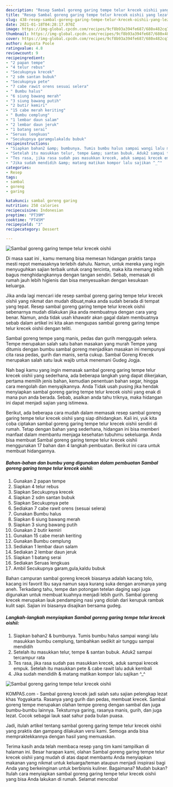```yaml
---
description: "Resep Sambal goreng garing tempe telur krecek oishii yang lezat dan Mudah Dibuat"
title: "Resep Sambal goreng garing tempe telur krecek oishii yang lezat dan Mudah Dibuat"
slug: 438-resep-sambal-goreng-garing-tempe-telur-krecek-oishii-yang-lezat-dan-mudah-dibuat
date: 2021-01-18T04:28:17.070Z
image: https://img-global.cpcdn.com/recipes/9cf8b93a394fe687/680x482cq70/sambal-goreng-garing-tempe-telur-krecek-oishii-foto-resep-utama.jpg
thumbnail: https://img-global.cpcdn.com/recipes/9cf8b93a394fe687/680x482cq70/sambal-goreng-garing-tempe-telur-krecek-oishii-foto-resep-utama.jpg
cover: https://img-global.cpcdn.com/recipes/9cf8b93a394fe687/680x482cq70/sambal-goreng-garing-tempe-telur-krecek-oishii-foto-resep-utama.jpg
author: Augusta Poole
ratingvalue: 4.8
reviewcount: 9
recipeingredient:
- "2 papan tempe"
- "4 telur rebus"
- "Secukupnya krecek"
- "2 sdm santan bubuk"
- "Secukupnya pete"
- "7 cabe rawit orens sesuai selera"
- " Bumbu halus"
- "6 siung bawang merah"
- "3 siung bawang putih"
- "2 butir kemiri"
- "15 cabe merah keriting"
- " Bumbu cemplung"
- "1 lembar daun salam"
- "2 lembar daun jeruk"
- "1 batang serai"
- "Seruas lengkuas"
- "Secukupnya garamgulakaldu bubuk"
recipeinstructions:
- "Siapkan bahan2 &amp; bumbunya. Tumis bumbu halus sampai wangi lalu masukkan bumbu cemplung, tambahkan sedikit air tunggu sampai mendidih"
- "Setelah itu masukkan telur, tempe &amp; santan bubuk. Aduk2 sampai tercampur rata"
- "Tes rasa, jika rasa sudah pas masukkan krecek, aduk sampai krecek empuk. Setelah itu masukkan pete &amp; cabe rawit lalu aduk kembali"
- "Jika sudah mendidih &amp; matang matikan kompor lalu sajikan ^_^"
categories:
- Resep
tags:
- sambal
- goreng
- garing

katakunci: sambal goreng garing 
nutrition: 258 calories
recipecuisine: Indonesian
preptime: "PT39M"
cooktime: "PT45M"
recipeyield: "3"
recipecategory: Dessert

---
```



![Sambal goreng garing tempe telur krecek oishii](https://img-global.cpcdn.com/recipes/9cf8b93a394fe687/680x482cq70/sambal-goreng-garing-tempe-telur-krecek-oishii-foto-resep-utama.jpg)

Di masa  saat ini , kamu memang bisa memesan hidangan praktis tanpa mesti repot memasaknya terlebih dahulu. Namun, untuk mereka yang ingin menyuguhkan sajian terbaik untuk orang tercinta, maka kita memang lebih bagus menghidangkannya dengan tangan sendiri. Sebab, memasak di rumah jauh lebih higienis dan bisa menyesuaikan dengan kesukaan keluarga.

Jika anda lagi mencari ide resep sambal goreng garing tempe telur krecek oishii yang nikmat dan mudah dibuat,maka anda sudah berada di tempat yang tepat. Resep sambal goreng garing tempe telur krecek oishii  sebenarnya mudah dilakukan jika anda membuatnya dengan cara yang benar. Namun, anda tidak usah khawatir akan gagal dalam membuatnya 
sebab dalam artikel ini kita akan mengupas sambal goreng garing tempe telur krecek oishii dengan teliti.  

Sambal goreng tempe yang manis, pedas dan gurih menggugah selera. Tempe merupakan salah satu bahan masakan yang murah Tempe yang ditumis dengan bumbu sambal goreng menjadikan masakan ini mempunyai cita rasa pedas, gurih dan manis, serta cukup. Sambal Goreng Krecek merupakan salah satu lauk wajib untuk menemani Gudeg Jogja.

Nah bagi kamu yang ingin memasak sambal goreng garing tempe telur krecek oishii yang sederhana, ada beberapa langkah yang dapat dikerjakan, pertama memilih jenis bahan, kemudian penentuan bahan segar, hingga cara mengolah dan menyajikannya. Anda Tidak usah pusing jika hendak menyiapkan sambal goreng garing tempe telur krecek oishii yang enak di mana pun anda berada. Sebab, asalkan anda  tahu triknya, maka hidangan ini dapat menjadi sajian yang istimewa.

Berikut, ada beberapa cara mudah dalam memasak resep sambal goreng garing tempe telur krecek oishii yang siap dihidangkan. Kali ini, yuk kita coba ciptakan sambal goreng garing tempe telur krecek oishii sendiri di rumah. Tetap dengan bahan yang sederhana, hidangan ini bisa memberi manfaat dalam membantu menjaga kesehatan tubuhmu sekeluarga. Anda bisa membuat Sambal goreng garing tempe telur krecek oishii menggunakan 17 bahan dan 4 langkah pembuatan. Berikut ini cara untuk membuat hidangannya.

<!--inarticleads1-->

##### Bahan-bahan dan bumbu yang digunakan dalam pembuatan Sambal goreng garing tempe telur krecek oishii:

1. Gunakan 2 papan tempe
1. Siapkan 4 telur rebus
1. Siapkan Secukupnya krecek
1. Siapkan 2 sdm santan bubuk
1. Siapkan Secukupnya pete
1. Sediakan 7 cabe rawit orens (sesuai selera)
1. Gunakan  Bumbu halus
1. Siapkan 6 siung bawang merah
1. Siapkan 3 siung bawang putih
1. Gunakan 2 butir kemiri
1. Gunakan 15 cabe merah keriting
1. Gunakan  Bumbu cemplung
1. Sediakan 1 lembar daun salam
1. Sediakan 2 lembar daun jeruk
1. Siapkan 1 batang serai
1. Sediakan Seruas lengkuas
1. Ambil Secukupnya garam,gula,kaldu bubuk


Bahan campuran sambal goreng krecek biasanya adalah kacang tolo, kacang ini favorit Ibu saya namun saya kurang suka dengan aromanya yang aneh. Terkadang tahu, tempe dan potongan tetelan daging sapi juga digunakan untuk membuat kuahnya menjadi lebih gurih. Sambal goreng krecek merupakan lauk pendamping nasi yang diolah dari kerupuk rambak kulit sapi. Sajian ini biasanya disajikan bersama gudeg. 

<!--inarticleads2-->

##### Langkah-langkah menyiapkan Sambal goreng garing tempe telur krecek oishii:

1. Siapkan bahan2 &amp; bumbunya. Tumis bumbu halus sampai wangi lalu masukkan bumbu cemplung, tambahkan sedikit air tunggu sampai mendidih
1. Setelah itu masukkan telur, tempe &amp; santan bubuk. Aduk2 sampai tercampur rata
1. Tes rasa, jika rasa sudah pas masukkan krecek, aduk sampai krecek empuk. Setelah itu masukkan pete &amp; cabe rawit lalu aduk kembali
1. Jika sudah mendidih &amp; matang matikan kompor lalu sajikan ^_^
<img src="//assets-global.cpcdn.com/assets/icons/button_play-2c75c40dde080a61004c1f40b05d8f140eaff45d7e9e6481dc71c63d2e7c4909.png" alt="Sambal goreng garing tempe telur krecek oishii">

KOMPAS.com - Sambal goreng krecek jadi salah satu sajian pelengkap lezat khas Yogyakarta. Rasanya yang gurih dan pedas, membuat krecek. Sambal goreng tempe merupakan olahan tempe goreng dengan sambal dan juga bumbu-bumbu lainnya. Teksturnya garing, rasanya manis, gurih, dan juga lezat. Cocok sebagai lauk saat sahur pada bulan puasa. 

Jadi, itulah artikel tentang  sambal goreng garing tempe telur krecek oishii  yang praktis dan gampang dilakukan versi kami. Semoga anda bisa mempraktekkannya dengan hasil yang memuaskan. 

Terima kasih anda telah membaca resep yang tim kami tampilkan di halaman ini. Besar harapan kami, olahan  Sambal goreng garing tempe telur krecek oishii yang mudah di atas dapat membantu Anda menyiapkan makanan yang nikmat untuk keluarga/teman ataupun menjadi inspirasi bagi Anda yang berkeinginan untuk berbisnis kuliner. Bagaimana? Mudah bukan? Itulah cara menyiapkan sambal goreng garing tempe telur krecek oishii yang bisa Anda lakukan di rumah. Selamat mencoba!

